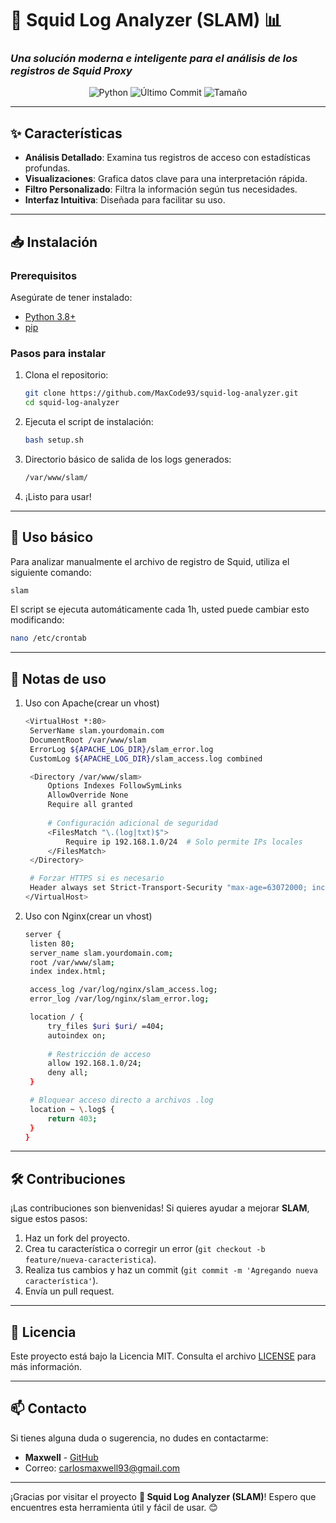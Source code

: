 # 🦑 Squid Log Analyzer (SLAM) 📊  
### *Una solución moderna e inteligente para el análisis de los registros de Squid Proxy*  

<p align="center">
  <img src="https://img.shields.io/badge/Python-3.8%2B-blue?logo=python&style=for-the-badge" alt="Python">
  <img src="https://img.shields.io/github/last-commit/MaxCode93/squid-log-analyzer?style=for-the-badge" alt="Último Commit">
  <img src="https://img.shields.io/github/repo-size/MaxCode93/squid-log-analyzer?style=for-the-badge" alt="Tamaño">
</p>

---

## ✨ Características

- **Análisis Detallado**: Examina tus registros de acceso con estadísticas profundas.
- **Visualizaciones**: Grafica datos clave para una interpretación rápida.
- **Filtro Personalizado**: Filtra la información según tus necesidades.
- **Interfaz Intuitiva**: Diseñada para facilitar su uso.

---

## 📥 Instalación

### Prerequisitos

Asegúrate de tener instalado:

- [Python 3.8+](https://www.python.org/downloads/)
- [pip](https://pip.pypa.io/en/stable/)

### Pasos para instalar

1. Clona el repositorio:

   ```bash
   git clone https://github.com/MaxCode93/squid-log-analyzer.git
   cd squid-log-analyzer
   ```

2. Ejecuta el script de instalación:

   ```bash
   bash setup.sh
   ```

3. Directorio básico de salida de los logs generados:

   ```bash
   /var/www/slam/
   ```
   
3. ¡Listo para usar!

---

## 🚀 Uso básico 

Para analizar manualmente el archivo de registro de Squid, utiliza el siguiente comando:

```bash
slam
```

El script se ejecuta automáticamente cada 1h, usted puede cambiar esto modificando: 

```bash
nano /etc/crontab
```

---

## 📝 Notas de uso

1. Uso con Apache(crear un vhost)
   
   ```bash
   <VirtualHost *:80>
    ServerName slam.yourdomain.com
    DocumentRoot /var/www/slam
    ErrorLog ${APACHE_LOG_DIR}/slam_error.log
    CustomLog ${APACHE_LOG_DIR}/slam_access.log combined

    <Directory /var/www/slam>
        Options Indexes FollowSymLinks
        AllowOverride None
        Require all granted
        
        # Configuración adicional de seguridad
        <FilesMatch "\.(log|txt)$">
            Require ip 192.168.1.0/24  # Solo permite IPs locales
        </FilesMatch>
    </Directory>

    # Forzar HTTPS si es necesario
    Header always set Strict-Transport-Security "max-age=63072000; includeSubDomains"
   </VirtualHost>
   ```

2. Uso con Nginx(crear un vhost)

   ```bash
   server {
    listen 80;
    server_name slam.yourdomain.com;
    root /var/www/slam;
    index index.html;

    access_log /var/log/nginx/slam_access.log;
    error_log /var/log/nginx/slam_error.log;

    location / {
        try_files $uri $uri/ =404;
        autoindex on;
        
        # Restricción de acceso
        allow 192.168.1.0/24;
        deny all;
    }

    # Bloquear acceso directo a archivos .log
    location ~ \.log$ {
        return 403;
    }
   }
   ```

---

## 🛠️ Contribuciones

¡Las contribuciones son bienvenidas! Si quieres ayudar a mejorar **SLAM**, sigue estos pasos:

1. Haz un fork del proyecto.
2. Crea tu característica o corregir un error (`git checkout -b feature/nueva-caracteristica`).
3. Realiza tus cambios y haz un commit (`git commit -m 'Agregando nueva característica'`).
4. Envía un pull request.

---

## 📝 Licencia

Este proyecto está bajo la Licencia MIT. Consulta el archivo [LICENSE](LICENSE) para más información.

---

## 📫 Contacto

Si tienes alguna duda o sugerencia, no dudes en contactarme:

- **Maxwell** - [GitHub](https://github.com/MaxCode93)
- Correo: [carlosmaxwell93@gmail.com](mailto:carlosmaxwell93@gmail.com)

---

¡Gracias por visitar el proyecto **🦑 Squid Log Analyzer (SLAM)**! Espero que encuentres esta herramienta útil y fácil de usar. 😊
